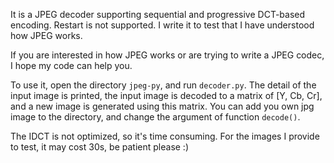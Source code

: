 It is a JPEG decoder supporting sequential and progressive DCT-based encoding. Restart is not supported. I write it to test that I have understood how JPEG works.

If you are interested in how JPEG works or are trying to write a JPEG codec, I hope my code can help you.

To use it, open the directory `jpeg-py`, and run `decoder.py`. The detail of the input image is printed, the input image is decoded to a matrix of [Y, Cb, Cr], and a new image is generated using this matrix. You can add you own jpg image to the directory, and change the argument of function `decode()`. 

The IDCT is not optimized, so it's time consuming. For the images I provide to test, it may cost 30s, be patient please :)